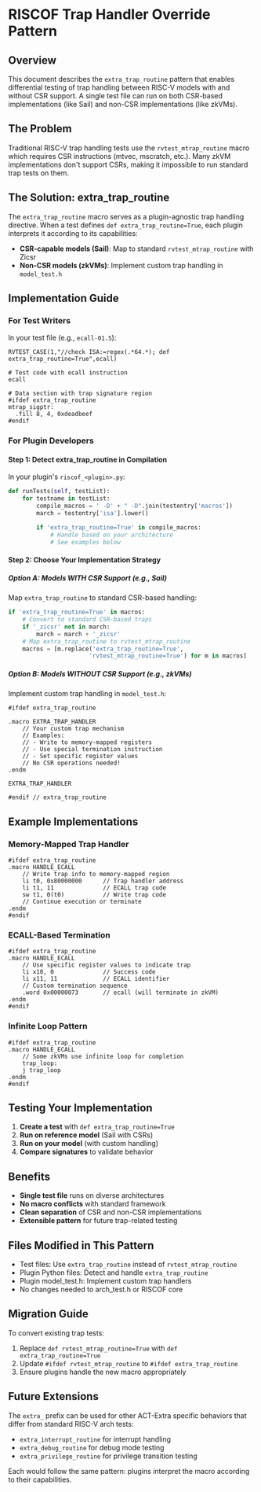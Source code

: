 # RISCOF Trap Handler Override Pattern

## Overview

This document describes the `extra_trap_routine` pattern that enables differential testing of trap handling between RISC-V models with and without CSR support. A single test file can run on both CSR-based implementations (like Sail) and non-CSR implementations (like zkVMs).

## The Problem

Traditional RISC-V trap handling tests use the `rvtest_mtrap_routine` macro which requires CSR instructions (mtvec, mscratch, etc.). Many zkVM implementations don't support CSRs, making it impossible to run standard trap tests on them.

## The Solution: extra_trap_routine

The `extra_trap_routine` macro serves as a plugin-agnostic trap handling directive. When a test defines `def extra_trap_routine=True`, each plugin interprets it according to its capabilities:

- **CSR-capable models (Sail)**: Map to standard `rvtest_mtrap_routine` with Zicsr
- **Non-CSR models (zkVMs)**: Implement custom trap handling in `model_test.h`

## Implementation Guide

### For Test Writers

In your test file (e.g., `ecall-01.S`):

```assembly
RVTEST_CASE(1,"//check ISA:=regex(.*64.*); def extra_trap_routine=True",ecall)

# Test code with ecall instruction
ecall

# Data section with trap signature region
#ifdef extra_trap_routine
mtrap_sigptr:
  .fill 8, 4, 0xdeadbeef
#endif
```

### For Plugin Developers

#### Step 1: Detect extra_trap_routine in Compilation

In your plugin's `riscof_<plugin>.py`:

```python
def runTests(self, testList):
    for testname in testList:
        compile_macros = ' -D' + " -D".join(testentry['macros'])
        march = testentry['isa'].lower()

        if 'extra_trap_routine=True' in compile_macros:
            # Handle based on your architecture
            # See examples below
```

#### Step 2: Choose Your Implementation Strategy

##### Option A: Models WITH CSR Support (e.g., Sail)

Map `extra_trap_routine` to standard CSR-based handling:

```python
if 'extra_trap_routine=True' in macros:
    # Convert to standard CSR-based traps
    if '_zicsr' not in march:
        march = march + '_zicsr'
    # Map extra_trap_routine to rvtest_mtrap_routine
    macros = [m.replace('extra_trap_routine=True',
                       'rvtest_mtrap_routine=True') for m in macros]
```

##### Option B: Models WITHOUT CSR Support (e.g., zkVMs)

Implement custom trap handling in `model_test.h`:

```assembly
#ifdef extra_trap_routine

.macro EXTRA_TRAP_HANDLER
    // Your custom trap mechanism
    // Examples:
    // - Write to memory-mapped registers
    // - Use special termination instruction
    // - Set specific register values
    // No CSR operations needed!
.endm

EXTRA_TRAP_HANDLER

#endif // extra_trap_routine
```

## Example Implementations

### Memory-Mapped Trap Handler

```assembly
#ifdef extra_trap_routine
.macro HANDLE_ECALL
    // Write trap info to memory-mapped region
    li t0, 0x80000000      // Trap handler address
    li t1, 11              // ECALL trap code
    sw t1, 0(t0)           // Write trap code
    // Continue execution or terminate
.endm
#endif
```

### ECALL-Based Termination

```assembly
#ifdef extra_trap_routine
.macro HANDLE_ECALL
    // Use specific register values to indicate trap
    li x10, 0              // Success code
    li x11, 11             // ECALL identifier
    // Custom termination sequence
    .word 0x00000073       // ecall (will terminate in zkVM)
.endm
#endif
```

### Infinite Loop Pattern

```assembly
#ifdef extra_trap_routine
.macro HANDLE_ECALL
    // Some zkVMs use infinite loop for completion
    trap_loop:
    j trap_loop
.endm
#endif
```

## Testing Your Implementation

1. **Create a test** with `def extra_trap_routine=True`
2. **Run on reference model** (Sail with CSRs)
3. **Run on your model** (with custom handling)
4. **Compare signatures** to validate behavior

## Benefits

- **Single test file** runs on diverse architectures
- **No macro conflicts** with standard framework
- **Clean separation** of CSR and non-CSR implementations
- **Extensible pattern** for future trap-related testing

## Files Modified in This Pattern

- Test files: Use `extra_trap_routine` instead of `rvtest_mtrap_routine`
- Plugin Python files: Detect and handle `extra_trap_routine`
- Plugin model_test.h: Implement custom trap handlers
- No changes needed to arch_test.h or RISCOF core

## Migration Guide

To convert existing trap tests:

1. Replace `def rvtest_mtrap_routine=True` with `def extra_trap_routine=True`
2. Update `#ifdef rvtest_mtrap_routine` to `#ifdef extra_trap_routine`
3. Ensure plugins handle the new macro appropriately

## Future Extensions

The `extra_` prefix can be used for other ACT-Extra specific behaviors that differ from standard RISC-V arch tests:

- `extra_interrupt_routine` for interrupt handling
- `extra_debug_routine` for debug mode testing
- `extra_privilege_routine` for privilege transition testing

Each would follow the same pattern: plugins interpret the macro according to their capabilities.